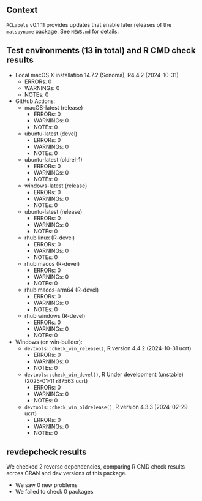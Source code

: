 ## Context

`RCLabels` v0.1.11
provides updates that enable later releases of the `matsbyname` package.
See `NEWS.md` for details.


## Test environments (13 in total) and R CMD check results

* Local macOS X installation 14.7.2 (Sonoma), R4.4.2 (2024-10-31)
    * ERRORs: 0
    * WARNINGs: 0
    * NOTEs: 0
* GitHub Actions:
    * macOS-latest (release)
        * ERRORs: 0
        * WARNINGs: 0
        * NOTEs: 0
    * ubuntu-latest (devel)
        * ERRORs: 0
        * WARNINGs: 0
        * NOTEs: 0
    * ubuntu-latest (oldrel-1)
        * ERRORs: 0
        * WARNINGs: 0
        * NOTEs: 0
    * windows-latest (release)
        * ERRORs: 0
        * WARNINGs: 0
        * NOTEs: 0
    * ubuntu-latest (release)
        * ERRORs: 0
        * WARNINGs: 0
        * NOTEs: 0
    * rhub linux (R-devel)
        * ERRORs: 0
        * WARNINGs: 0
        * NOTEs: 0
    * rhub macos (R-devel)
        * ERRORs: 0
        * WARNINGs: 0
        * NOTEs: 0
    * rhub macos-arm64 (R-devel)
        * ERRORs: 0
        * WARNINGs: 0
        * NOTEs: 0
    * rhub windows (R-devel)
        * ERRORs: 0
        * WARNINGs: 0
        * NOTEs: 0  
* Windows (on win-builder):
    * `devtools::check_win_release()`, R version 4.4.2 (2024-10-31 ucrt)
        * ERRORs: 0
        * WARNINGs: 0
        * NOTEs: 0
    * `devtools::check_win_devel()`, R Under development (unstable) (2025-01-11 r87563 ucrt)
        * ERRORs: 0
        * WARNINGs: 0
        * NOTEs: 0
    * `devtools::check_win_oldrelease()`, R version 4.3.3 (2024-02-29 ucrt)
        * ERRORs: 0
        * WARNINGs: 0
        * NOTEs: 0

    
## revdepcheck results

We checked 2 reverse dependencies, comparing R CMD check results across CRAN and dev versions of this package.

 * We saw 0 new problems
 * We failed to check 0 packages
